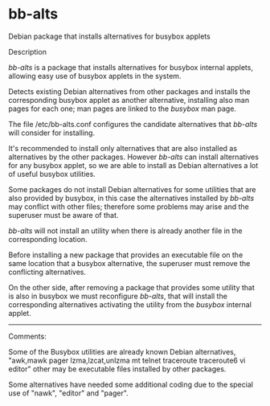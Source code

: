 # bb-alts
Debian package that installs alternatives for busybox applets

Description

*bb-alts* is a package that installs alternatives for busybox 
internal applets, allowing easy use of busybox applets in the system.

Detects existing Debian alternatives from other packages and installs 
the corresponding busybox applet as another alternative, installing 
also man pages for each one; man pages are linked to the *busybox* 
man page.

The file /etc/bb-alts.conf configures the candidate alternatives that 
*bb-alts* will consider for installing.

It's recommended to install only alternatives that are also installed 
as alternatives by the other packages. However *bb-alts* can install 
alternatives for any busybox applet, so we are able to install as 
Debian alternatives a lot of useful busybox utilities.

Some packages do not install Debian alternatives for some utilities 
that are also provided by busybox, in this case the alternatives 
installed by *bb-alts* may conflict with other files; 
therefore some problems may arise and the superuser must be aware of 
that.

*bb-alts* will not install an utility when there is already another 
file in the corresponding location.

Before installing a new package that provides an executable file on the 
same location that a busybox alternative, the superuser must remove the 
conflicting alternatives.

On the other side, after removing a package that provides some utility 
that is also in busybox we must reconfigure *bb-alts*, that will 
install the corresponding alternatives activating the utility from the 
*busybox* internal applet.

*****************************************************
Comments:

Some of the Busybox utilities are already known Debian alternatives,
"awk,mawk pager lzma,lzcat,unlzma mt telnet traceroute traceroute6 vi editor"
other may be executable files installed by other packages.

Some alternatives have needed some additional coding due to the special 
use of "nawk", "editor" and "pager".
